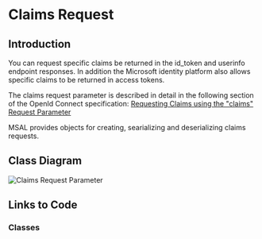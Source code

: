 # Claims Request

## Introduction

You can request specific claims be returned in the id_token and userinfo endpoint responses.  In addition the Microsoft identity platform also allows specific claims to be returned in access tokens.  

The claims request parameter is described in detail in the following section of the OpenId Connect specification: [Requesting Claims using the "claims" Request Parameter](https://openid.net/specs/openid-connect-core-1_0.html#ClaimsParameter)

MSAL provides objects for creating, searializing and deserializing claims requests.

## Class Diagram

![Claims Request Parameter](https://www.lucidchart.com/publicSegments/view/99a5cbfd-7b04-4693-bb11-52bb506c6932/image.png)


## Links to Code

### Classes


